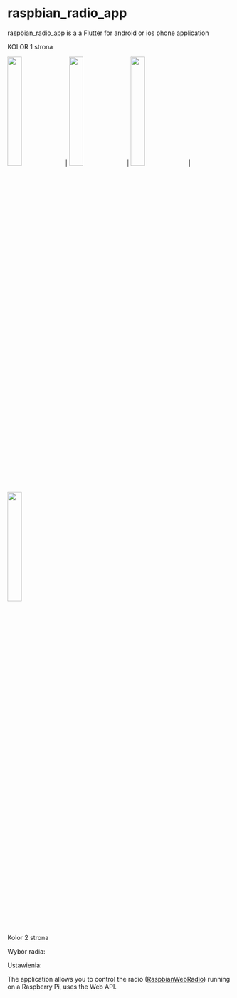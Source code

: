 
# raspbian_radio_app

raspbian_radio_app is a a Flutter for android or ios phone application 

KOLOR 1 strona





<img src="https://user-images.githubusercontent.com/27755739/126339001-3e0a9edd-0cbd-40cf-909a-e9a195927382.jpg" width="25%" height="25%"> | <img src="https://user-images.githubusercontent.com/27755739/126339879-62a5e4af-dcc2-4faa-b439-6ffee18991b5.jpg" width="25%" height="25%"> | <img src="https://user-images.githubusercontent.com/27755739/126339884-3f083ace-e94d-4618-a65a-dd958f49001e.jpg" width="25%" height="25%"> | <img src="https://user-images.githubusercontent.com/27755739/126339887-768ce190-df3f-4660-843b-83118c9baaf2.jpg" width="25%" height="25%">










Kolor 2 strona



Wybór radia:


Ustawienia:






The application allows you to control the radio ([RaspbianWebRadio](https://github.com/paneee/RaspbianWebRadio)) running on a Raspberry Pi, uses the Web API.
